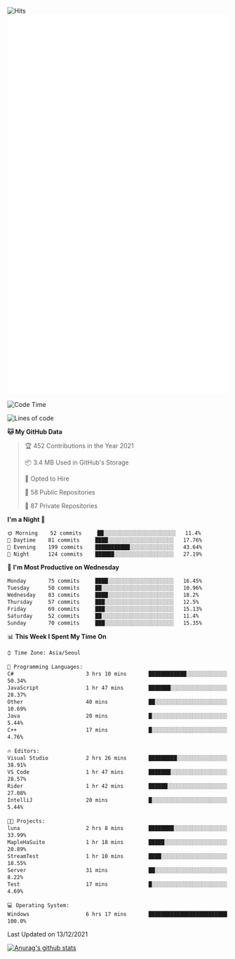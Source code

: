 ![Hits](https://hits.seeyoufarm.com/api/count/incr/badge.svg?url=https%3A%2F%2Fgithub.com%2Fkokose1234&count_bg=%2379C83D&title_bg=%23555555&icon=apple.svg&icon_color=%23E7E7E7&title=hits&edge_flat=false)
<br/>
![Metrics](https://github.com/kokose1234/kokose1234/blob/main/github-metrics.svg)

<!--START_SECTION:waka-->
![Code Time](http://img.shields.io/badge/Code%20Time-338%20hrs%2013%20mins-blue)

![Lines of code](https://img.shields.io/badge/From%20Hello%20World%20I%27ve%20Written-9%20Million%20lines%20of%20code-blue)

**🐱 My GitHub Data** 

> 🏆 452 Contributions in the Year 2021
 > 
> 📦 3.4 MB Used in GitHub's Storage 
 > 
> 💼 Opted to Hire
 > 
> 📜 58 Public Repositories 
 > 
> 🔑 87 Private Repositories  
 > 
**I'm a Night 🦉** 

```text
🌞 Morning    52 commits     ██░░░░░░░░░░░░░░░░░░░░░░░   11.4% 
🌆 Daytime    81 commits     ████░░░░░░░░░░░░░░░░░░░░░   17.76% 
🌃 Evening    199 commits    ███████████░░░░░░░░░░░░░░   43.64% 
🌙 Night      124 commits    ██████░░░░░░░░░░░░░░░░░░░   27.19%

```
📅 **I'm Most Productive on Wednesday** 

```text
Monday       75 commits     ████░░░░░░░░░░░░░░░░░░░░░   16.45% 
Tuesday      50 commits     ██░░░░░░░░░░░░░░░░░░░░░░░   10.96% 
Wednesday    83 commits     ████░░░░░░░░░░░░░░░░░░░░░   18.2% 
Thursday     57 commits     ███░░░░░░░░░░░░░░░░░░░░░░   12.5% 
Friday       69 commits     ███░░░░░░░░░░░░░░░░░░░░░░   15.13% 
Saturday     52 commits     ██░░░░░░░░░░░░░░░░░░░░░░░   11.4% 
Sunday       70 commits     ███░░░░░░░░░░░░░░░░░░░░░░   15.35%

```


📊 **This Week I Spent My Time On** 

```text
⌚︎ Time Zone: Asia/Seoul

💬 Programming Languages: 
C#                       3 hrs 10 mins       ████████████░░░░░░░░░░░░░   50.34% 
JavaScript               1 hr 47 mins        ███████░░░░░░░░░░░░░░░░░░   28.37% 
Other                    40 mins             ██░░░░░░░░░░░░░░░░░░░░░░░   10.69% 
Java                     20 mins             █░░░░░░░░░░░░░░░░░░░░░░░░   5.44% 
C++                      17 mins             █░░░░░░░░░░░░░░░░░░░░░░░░   4.76%

🔥 Editors: 
Visual Studio            2 hrs 26 mins       █████████░░░░░░░░░░░░░░░░   38.91% 
VS Code                  1 hr 47 mins        ███████░░░░░░░░░░░░░░░░░░   28.57% 
Rider                    1 hr 42 mins        ██████░░░░░░░░░░░░░░░░░░░   27.08% 
IntelliJ                 20 mins             █░░░░░░░░░░░░░░░░░░░░░░░░   5.44%

🐱‍💻 Projects: 
luna                     2 hrs 8 mins        ████████░░░░░░░░░░░░░░░░░   33.99% 
MapleHaSuite             1 hr 18 mins        █████░░░░░░░░░░░░░░░░░░░░   20.89% 
StreamTest               1 hr 10 mins        ████░░░░░░░░░░░░░░░░░░░░░   18.55% 
Server                   31 mins             ██░░░░░░░░░░░░░░░░░░░░░░░   8.22% 
Test                     17 mins             █░░░░░░░░░░░░░░░░░░░░░░░░   4.69%

💻 Operating System: 
Windows                  6 hrs 17 mins       █████████████████████████   100.0%

```


 Last Updated on 13/12/2021
<!--END_SECTION:waka-->

[![Anurag's github stats](https://github-readme-stats.vercel.app/api?username=kokose1234&theme=dracula)](https://github.com/anuraghazra/github-readme-stats)



	

